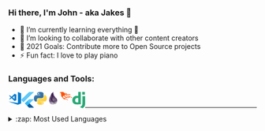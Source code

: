 ### Hi there, I'm John - aka Jakes 👋

- 🌱 I’m currently learning everything 🤣
- 👯 I’m looking to collaborate with other content creators
- 🥅 2021 Goals: Contribute more to Open Source projects
- ⚡ Fun fact: I love to play piano 


### Languages and Tools:

<img align="left" alt="Visual Studio Code" width="26px" src="https://raw.githubusercontent.com/github/explore/80688e429a7d4ef2fca1e82350fe8e3517d3494d/topics/visual-studio-code/visual-studio-code.png" />
<img align="left" alt="Flutter" width="26px" src="https://raw.githubusercontent.com/JohnKinyanjui/JohnKinyanjui/master/images/flutter.png" />
<img align="left" alt="Python" width="26px" src="https://raw.githubusercontent.com/JohnKinyanjui/JohnKinyanjui/master/images/python.png" />
<img align="left" alt="Elixir" width="26px" src="https://raw.githubusercontent.com/JohnKinyanjui/JohnKinyanjui/master/images/elixir.png" />
<img align="left" alt="Phoenix" width="26px" src="https://raw.githubusercontent.com/JohnKinyanjui/JohnKinyanjui/master/images/phoenix.png" />
<img align="left" alt="django" width="26px" src="https://raw.githubusercontent.com/JohnKinyanjui/JohnKinyanjui/master/images/django.png" />
<br />

---


<details>
  <summary>:zap: Most Used Languages</summary>

  
</details>
